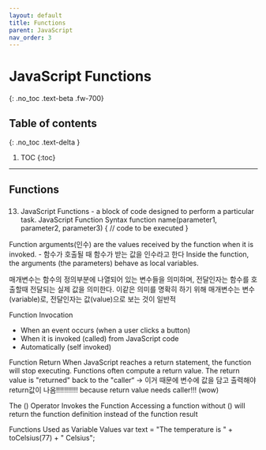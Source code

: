 ```yaml
---
layout: default
title: Functions
parent: JavaScript
nav_order: 3
---
```


# JavaScript Functions
{: .no_toc .text-beta .fw-700}

## Table of contents
{: .no_toc .text-delta }

1. TOC
{:toc}

---

## Functions

### 
13. JavaScript Functions - a block of code designed to perform a particular task.
JavaScript Function Syntax
	function name(parameter1, parameter2, parameter3) {
	  // code to be executed
	}

Function arguments(인수) are the values received by the function when it is invoked. 
	- 함수가 호출될 때 함수가 받는 값을 인수라고 한다
Inside the function, the arguments (the parameters) behave as local variables.

매개변수는 함수의 정의부분에 나열되어 있는 변수들을 의미하며, 전달인자는 함수를 호출할때 전달되는 실제 값을 의미한다. 이같은 의미를 명확히 하기 위해 매개변수는 변수(variable)로, 전달인자는 값(value)으로 보는 것이 일반적

Function Invocation
* When an event occurs (when a user clicks a button)
* When it is invoked (called) from JavaScript code
* Automatically (self invoked)

Function Return
When JavaScript reaches a return statement, the function will stop executing.
Functions often compute a return value. The return value is "returned" back to the "caller“
 -> 이거 때문에 변수에 값을 담고 출력해야 return값이 나옴!!!!!!!!!!! because return value needs caller!!! (wow)

The () Operator Invokes the Function
Accessing a function without () will return the function definition instead of the function result

Functions Used as Variable Values
var text = "The temperature is " + toCelsius(77) + " Celsius";